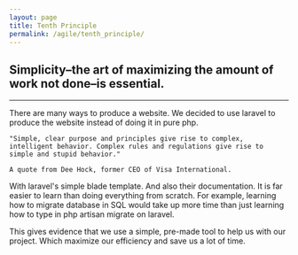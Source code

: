 ```yaml
---
layout: page
title: Tenth Principle
permalink: /agile/tenth_principle/
---
```



## Simplicity–the art of maximizing the amount of work not done–is essential.
---

There are many ways to produce a website. We decided to use laravel to produce the website instead of doing it in pure php. 

    "Simple, clear purpose and principles give rise to complex, intelligent behavior. Complex rules and regulations give rise to simple and stupid behavior." 

    A quote from Dee Hock, former CEO of Visa International. 

With laravel's simple blade template. And also their documentation. It is far easier to learn than doing everything from scratch. For example, learning how to migrate database in SQL would take up more time than just learning how to type in php artisan migrate on laravel. 

This gives evidence that we use a simple, pre-made tool to help us with our project. Which maximize our efficiency and save us a lot of time.

